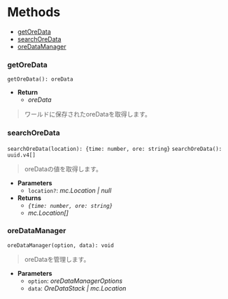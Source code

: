 # Methods
* [getOreData](#getoredata)
* [searchOreData](#searchoredata)
* [oreDataManager](#oredatamanager)
### getOreData
`getOreData(): oreData`
* **Return**
	* *oreData*
> ワールドに保存されたoreDataを取得します。
### searchOreData
`searchOreData(location): {time: number, ore: string}`
`searchOreData(): uuid.v4[]`
> oreDataの値を取得します。
* **Parameters**
	* `location?`: *mc.Location | null*
* **Returns**
	* *`{time: number, ore: string}`*
	* *mc.Location[]*
### oreDataManager
`oreDataManager(option, data): void`
> oreDataを管理します。
* **Parameters**
	* `option`: *oreDataManagerOptions*
	* `data`: *OreDataStack | mc.Location*

